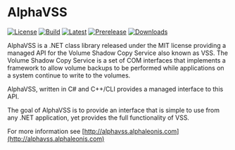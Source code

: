 AlphaVSS
========

[![License](https://img.shields.io/github/license/alphaleonis/AlphaVSS)](https://github.com/alphaleonis/AlphaVSS/blob/develop/LICENSE.md)
[![Build](https://img.shields.io/azure-devops/build/alphaleonis-pp/d105224a-eec8-4a24-a7e2-aea090bdc782/2/develop?logo=azuredevops)](https://dev.azure.com/alphaleonis-pp/AlphaVSS/_build) 
[![Latest](https://img.shields.io/nuget/v/AlphaVSS?color=blue&label=stable&logo=nuget)](https://www.nuget.org/packages/AlphaVSS/)
[![Prerelease](https://img.shields.io/nuget/vpre/AlphaVSS?label=prerelease&logo=nuget)](https://www.nuget.org/packages/AlphaVSS/)
[![Downloads](https://img.shields.io/nuget/dt/AlphaVSS)](https://www.nuget.org/packages/AlphaVSS/)

AlphaVSS is a .NET class library released under the MIT license providing a managed API for the Volume Shadow Copy Service also known as VSS. The Volume Shadow Copy Service is a set of COM interfaces that implements a framework to allow volume backups to be performed while applications on a system continue to write to the volumes.

AlphaVSS, written in C# and C++/CLI provides a managed interface to this API.

The goal of AlphaVSS is to provide an interface that is simple to use from any .NET application, yet provides the full functionality of VSS.

For more information see [http://alphavss.alphaleonis.com](http://alphavss.alphaleonis.com)
